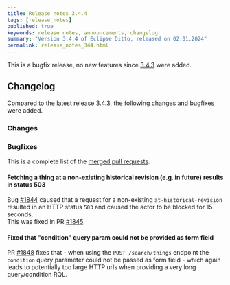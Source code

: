 ```yaml
---
title: Release notes 3.4.4
tags: [release_notes]
published: true
keywords: release notes, announcements, changelog
summary: "Version 3.4.4 of Eclipse Ditto, released on 02.01.2024"
permalink: release_notes_344.html
---
```


This is a bugfix release, no new features since [3.4.3](release_notes_343.html) were added.

## Changelog

Compared to the latest release [3.4.3](release_notes_343.html), the following changes and bugfixes were added.

### Changes


### Bugfixes

This is a complete list of the
[merged pull requests](https://github.com/eclipse-ditto/ditto/pulls?q=is%3Apr+milestone%3A3.4.4).

#### Fetching a thing at a non-existing historical revision (e.g. in future) results in status 503

Bug [#1844](https://github.com/eclipse-ditto/ditto/issues/1844) caused that a request for a non-existing 
`at-historical-revision` resulted in an HTTP status `503` and caused the actor to be blocked for 15 seconds.  
This was fixed in PR [#1845](https://github.com/eclipse-ditto/ditto/pull/1845).

#### Fixed that "condition" query param could not be provided as form field

PR [#1848](https://github.com/eclipse-ditto/ditto/pull/1848) fixes that - when using the `POST /search/things` endpoint
the `condition` query parameter could not be passed as form field - which again leads to potentially too large HTTP urls
when providing a very long query/condition RQL.

